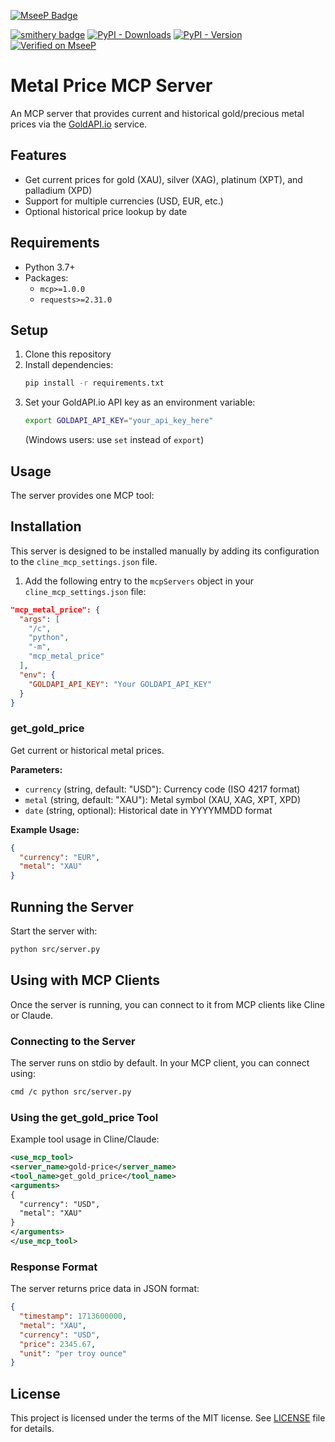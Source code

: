 [![MseeP Badge](https://mseep.net/pr/isdaniel-mcp-metal-price-badge.jpg)](https://mseep.ai/app/isdaniel-mcp-metal-price)


[![smithery badge](https://smithery.ai/badge/@isdaniel/mcp-metal-price)](https://smithery.ai/server/@isdaniel/mcp-metal-price)
[![PyPI - Downloads](https://img.shields.io/pypi/dm/mcp-metal-price)](https://pypi.org/project/mcp-metal-price/)
[![PyPI - Version](https://img.shields.io/pypi/v/mcp-metal-price)](https://pypi.org/project/mcp-metal-price/)
[![Verified on MseeP](https://mseep.ai/badge.svg)](https://mseep.ai/app/d60d18a5-d88e-4dea-bc16-00bbf1c0463a)

# Metal Price MCP Server

An MCP server that provides current and historical gold/precious metal prices via the [GoldAPI.io](https://www.goldapi.io/) service.

## Features

- Get current prices for gold (XAU), silver (XAG), platinum (XPT), and palladium (XPD)
- Support for multiple currencies (USD, EUR, etc.)
- Optional historical price lookup by date

## Requirements

- Python 3.7+
- Packages:
  - `mcp>=1.0.0`
  - `requests>=2.31.0`

## Setup

1. Clone this repository
2. Install dependencies:
   ```bash
   pip install -r requirements.txt
   ```
3. Set your GoldAPI.io API key as an environment variable:
   ```bash
   export GOLDAPI_API_KEY="your_api_key_here"
   ```
   (Windows users: use `set` instead of `export`)

## Usage

The server provides one MCP tool:

## Installation

This server is designed to be installed manually by adding its configuration to the `cline_mcp_settings.json` file.

1.  Add the following entry to the `mcpServers` object in your `cline_mcp_settings.json` file:

```json
"mcp_metal_price": {
  "args": [
    "/c",
    "python",
    "-m",
    "mcp_metal_price"
  ],
  "env": {
    "GOLDAPI_API_KEY": "Your GOLDAPI_API_KEY"
  }
}
```

### get_gold_price
Get current or historical metal prices.

**Parameters:**
- `currency` (string, default: "USD"): Currency code (ISO 4217 format)
- `metal` (string, default: "XAU"): Metal symbol (XAU, XAG, XPT, XPD)
- `date` (string, optional): Historical date in YYYYMMDD format

**Example Usage:**
```json
{
  "currency": "EUR",
  "metal": "XAU"
}
```

## Running the Server

Start the server with:
```bash
python src/server.py
```

## Using with MCP Clients

Once the server is running, you can connect to it from MCP clients like Cline or Claude.

### Connecting to the Server
The server runs on stdio by default. In your MCP client, you can connect using:
```bash
cmd /c python src/server.py
```

### Using the get_gold_price Tool
Example tool usage in Cline/Claude:
```xml
<use_mcp_tool>
<server_name>gold-price</server_name>
<tool_name>get_gold_price</tool_name>
<arguments>
{
  "currency": "USD",
  "metal": "XAU"
}
</arguments>
</use_mcp_tool>
```


### Response Format
The server returns price data in JSON format:
```json
{
  "timestamp": 1713600000,
  "metal": "XAU",
  "currency": "USD",
  "price": 2345.67,
  "unit": "per troy ounce"
}
```

## License

This project is licensed under the terms of the MIT license. See [LICENSE](LICENSE) file for details.
